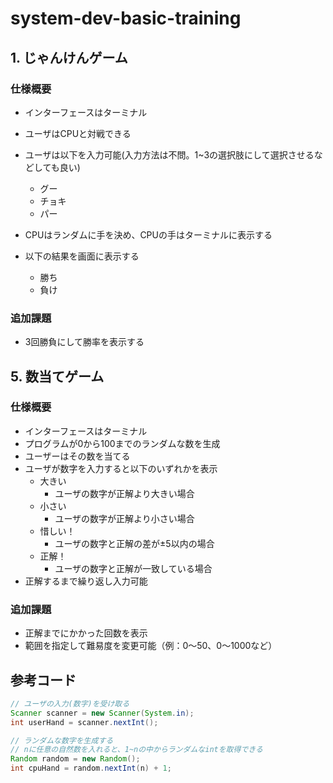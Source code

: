 # system-dev-basic-training

## 1. **じゃんけんゲーム**

### 仕様概要

- インターフェースはターミナル
- ユーザはCPUと対戦できる
- ユーザは以下を入力可能(入力方法は不問。1~3の選択肢にして選択させるなどしても良い)

  - グー
  - チョキ
  - パー

- CPUはランダムに手を決め、CPUの手はターミナルに表示する
- 以下の結果を画面に表示する

  - 勝ち
  - 負け

### 追加課題

- 3回勝負にして勝率を表示する

## 5. **数当てゲーム**

### 仕様概要

- インターフェースはターミナル
- プログラムが0から100までのランダムな数を生成
- ユーザーはその数を当てる
- ユーザが数字を入力すると以下のいずれかを表示
  - 大きい
    - ユーザの数字が正解より大きい場合
  - 小さい
    - ユーザの数字が正解より小さい場合
  - 惜しい！
    - ユーザの数字と正解の差が±5以内の場合
  - 正解！
    - ユーザの数字と正解が一致している場合
- 正解するまで繰り返し入力可能

### 追加課題

- 正解までにかかった回数を表示
- 範囲を指定して難易度を変更可能（例：0～50、0～1000など）

## 参考コード

```java
// ユーザの入力(数字)を受け取る
Scanner scanner = new Scanner(System.in);
int userHand = scanner.nextInt();
```

```java
// ランダムな数字を生成する
// nに任意の自然数を入れると、1~nの中からランダムなintを取得できる
Random random = new Random();
int cpuHand = random.nextInt(n) + 1;
```
